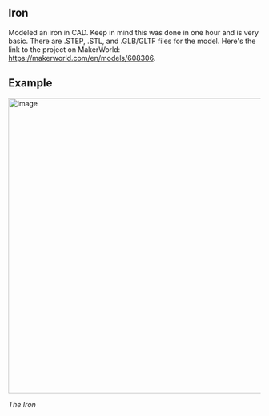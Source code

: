 ## Iron
Modeled an iron in CAD. Keep in mind this was done in one hour and is very basic. There are .STEP, .STL, and .GLB/GLTF files for the model. Here's the link to the project on MakerWorld: https://makerworld.com/en/models/608306.

## Example
<img width="590" alt="image" src="https://github.com/user-attachments/assets/9406d6aa-92c3-41df-8a3b-b079c71d626a">

_The Iron_
